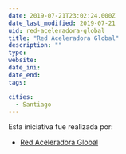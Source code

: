 ```yaml
---
date: 2019-07-21T23:02:24.000Z
date_last_modified: 2019-07-21
uid: red-aceleradora-global
title: "Red Aceleradora Global"
description: ""
type: 
website: 
date_ini: 
date_end: 
tags:

cities: 
  - Santiago
---
```


Esta iniciativa fue realizada por:

- [Red Aceleradora Global](/organizaciones/red-aceleradora-global)
